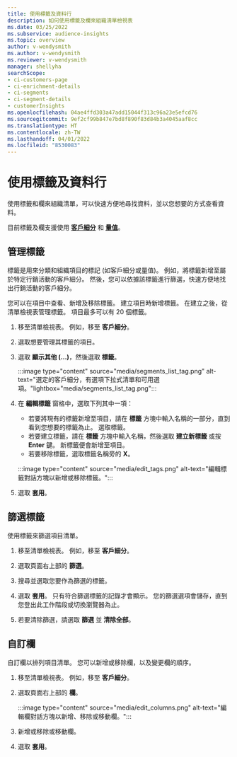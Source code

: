 ```yaml
---
title: 使用標籤及資料行
description: 如何使用標籤及欄來組織清單檢視表
ms.date: 03/25/2022
ms.subservice: audience-insights
ms.topic: overview
author: v-wendysmith
ms.author: v-wendysmith
ms.reviewer: v-wendysmith
manager: shellyha
searchScope:
- ci-customers-page
- ci-enrichment-details
- ci-segments
- ci-segment-details
- customerInsights
ms.openlocfilehash: 04ae4ffd303a47add15044f313c96a23e5efcd76
ms.sourcegitcommit: 9ef2cf99b847e7bd8f890f83d84b3a4045aaf8cc
ms.translationtype: HT
ms.contentlocale: zh-TW
ms.lasthandoff: 04/01/2022
ms.locfileid: "8530083"
---
```

# <a name="work-with-tags-and-columns"></a>使用標籤及資料行

使用標籤和欄來組織清單，可以快速方便地尋找資料，並以您想要的方式查看資料。

目前標籤及欄支援使用 **[客戶細分](segments.md)** 和 **[量值](measures.md)**。

## <a name="manage-tags"></a>管理標籤

標籤是用來分類和組織項目的標記 (如客戶細分或量值)。 例如，將標籤新增至屬於特定行銷活動的客戶細分。 然後，您可以依據該標籤進行篩選，快速方便地找出行銷活動的客戶細分。

您可以在項目中查看、新增及移除標籤。 建立項目時新增標籤。 在建立之後，從清單檢視表管理標籤。 項目最多可以有 20 個標籤。

1. 移至清單檢視表。 例如，移至 **客戶細分**。

1. 選取想要管理其標籤的項目。

1. 選取 **顯示其他 (...)**，然後選取 **標籤**。

   :::image type="content" source="media/segments_list_tag.png" alt-text="選定的客戶細分，有選項下拉式清單和可用選項。"lightbox="media/segments_list_tag.png":::

1. 在 **編輯標籤** 窗格中，選取下列其中一項：

   - 若要將現有的標籤新增至項目，請在 **標籤** 方塊中輸入名稱的一部分，直到看到您想要的標籤為止。 選取標籤。
   - 若要建立標籤，請在 **標籤** 方塊中輸入名稱，然後選取 **建立新標籤** 或按 **Enter** 鍵。 新標籤便會新增至項目。
   - 若要移除標籤，選取標籤名稱旁的 **X**。

   :::image type="content" source="media/edit_tags.png" alt-text="編輯標籤對話方塊以新增或移除標籤。":::

1. 選取 **套用**。

## <a name="filter-on-tags"></a>篩選標籤

使用標籤來篩選項目清單。

1. 移至清單檢視表。 例如，移至 **客戶細分**。

1. 選取頁面右上部的 **篩選**。

1. 搜尋並選取您要作為篩選的標籤。

1. 選取 **套用**。 只有符合篩選標籤的記錄才會顯示。 您的篩選選項會儲存，直到您登出此工作階段或切換瀏覽器為止。

1. 若要清除篩選，請選取 **篩選** 並 **清除全部**。

## <a name="customize-columns"></a>自訂欄

自訂欄以排列項目清單。 您可以新增或移除欄，以及變更欄的順序。

1. 移至清單檢視表。 例如，移至 **客戶細分**。

1. 選取頁面右上部的 **欄**。

   :::image type="content" source="media/edit_columns.png" alt-text="編輯欄對話方塊以新增、移除或移動欄。":::

1. 新增或移除或移動欄。

1. 選取 **套用**。
